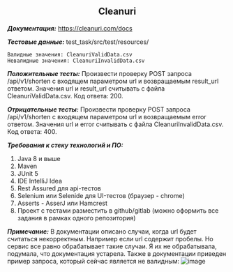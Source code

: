 <h2 align="center" > Cleanuri </h2>

***Документация:*** https://cleanuri.com/docs

***Тестовые данные:*** test_task/src/test/resources/

	Валидные значения: CleanuriValidData.csv
	Невалидные значения: CleanuriInvalidData.csv

***Положительные тесты:***
Произвести проверку POST запроса /api/v1/shorten с входящем параметром url и возвращаемым result_url ответом. Значения url и result_url считывать с файла CleanuriValidData.csv. Код ответа: 200.

***Отрицательные тесты:***
Произвести проверку POST запроса /api/v1/shorten с входящем параметром url и возвращаемым error ответом. Значения url и error считывать с файла CleanuriInvalidData.csv. Код ответа: 400.

***Требования к стеку технологий и ПО:***
1. Java 8 и выше
2. Maven
3. JUnit 5
4. IDE IntelliJ Idea
5. Rest Assured для api-тестов
6. Selenium или Selenide для UI-тестов (браузер - chrome)
7. Asserts - AsserJ или Hamcrest
8. Проект с тестами разместить в github/gitlab (можно оформить все задания в рамках одного репозитория)


***Примечание:***
В документации описано случаи, когда  url будет считаться некорректным. Например если url содержит пробелы. Но сервис все равно обрабатывает такие случаи.  Я их не обрабатывала, подумала, что документация устарела. 
Также в документации приведен пример запроса,  который сейчас является не валидным:
![image](https://user-images.githubusercontent.com/72562471/185394096-99ee487e-f3cd-4e52-8d0e-70d1f7680517.png)
